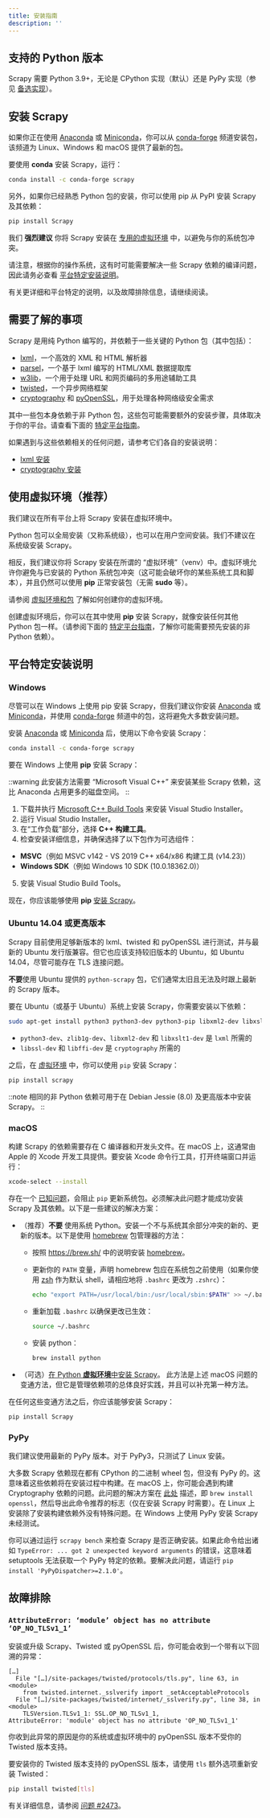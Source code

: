 ```yaml
---
title: 安装指南
description: ''
---
```


## 支持的 Python 版本

Scrapy 需要 Python 3.9+，无论是 CPython 实现（默认）还是 PyPy 实现（参见 [备选实现](https://docs.python.org/3/reference/introduction.html#implementations)）。

## 安装 Scrapy

如果你正在使用 [Anaconda](https://docs.anaconda.com/anaconda/) 或 [Miniconda](https://docs.conda.io/projects/conda/en/latest/user-guide/install/index.html)，你可以从 [conda-forge](https://conda-forge.org/) 频道安装包，该频道为 Linux、Windows 和 macOS 提供了最新的包。

要使用 **conda** 安装 Scrapy，运行：

```bash
conda install -c conda-forge scrapy
```

另外，如果你已经熟悉 Python 包的安装，你可以使用 pip 从 PyPI 安装 Scrapy 及其依赖：

```bash
pip install Scrapy
```

我们 **强烈建议** 你将 Scrapy 安装在 [专用的虚拟环境](https://docs.scrapy.org/en/latest/intro/install.html#intro-using-virtualenv) 中，以避免与你的系统包冲突。

请注意，根据你的操作系统，这有时可能需要解决一些 Scrapy 依赖的编译问题，因此请务必查看 [平台特定安装说明](https://docs.scrapy.org/en/latest/intro/install.html#intro-install-platform-notes)。

有关更详细和平台特定的说明，以及故障排除信息，请继续阅读。

## 需要了解的事项

Scrapy 是用纯 Python 编写的，并依赖于一些关键的 Python 包（其中包括）：

* [lxml](https://lxml.de/index.html)，一个高效的 XML 和 HTML 解析器
* [parsel](https://pypi.org/project/parsel/)，一个基于 lxml 编写的 HTML/XML 数据提取库
* [w3lib](https://pypi.org/project/w3lib/)，一个用于处理 URL 和网页编码的多用途辅助工具
* [twisted](https://twisted.org/)，一个异步网络框架
* [cryptography](https://cryptography.io/en/latest/) 和 [pyOpenSSL](https://pypi.org/project/pyOpenSSL/)，用于处理各种网络级安全需求

其中一些包本身依赖于非 Python 包，这些包可能需要额外的安装步骤，具体取决于你的平台。请查看下面的 [特定平台指南](https://docs.scrapy.org/en/latest/intro/install.html#intro-install-platform-notes)。

如果遇到与这些依赖相关的任何问题，请参考它们各自的安装说明：

* [lxml 安装](https://lxml.de/installation.html)
* [cryptography 安装](https://cryptography.io/en/latest/installation/)

## 使用虚拟环境（推荐）

我们建议在所有平台上将 Scrapy 安装在虚拟环境中。

Python 包可以全局安装（又称系统级），也可以在用户空间安装。我们不建议在系统级安装 Scrapy。

相反，我们建议你将 Scrapy 安装在所谓的 “虚拟环境”（venv）中。虚拟环境允许你避免与已安装的 Python 系统包冲突（这可能会破坏你的某些系统工具和脚本），并且仍然可以使用 **pip** 正常安装包（无需 **sudo** 等）。

请参阅 [虚拟环境和包](https://docs.python.org/3/tutorial/venv.html#tut-venv) 了解如何创建你的虚拟环境。

创建虚拟环境后，你可以在其中使用 **pip** 安装 Scrapy，就像安装任何其他 Python 包一样。（请参阅下面的 [特定平台指南](https://docs.scrapy.org/en/latest/intro/install.html#intro-install-platform-notes)，了解你可能需要预先安装的非 Python 依赖）。

## 平台特定安装说明

### Windows

尽管可以在 Windows 上使用 pip 安装 Scrapy，但我们建议你安装 [Anaconda](https://docs.anaconda.com/anaconda/) 或 [Miniconda](https://docs.conda.io/projects/conda/en/latest/user-guide/install/index.html)，并使用 [conda-forge](https://conda-forge.org/) 频道中的包，这将避免大多数安装问题。

安装 [Anaconda](https://docs.anaconda.com/anaconda/) 或 [Miniconda](https://docs.conda.io/projects/conda/en/latest/user-guide/install/index.html) 后，使用以下命令安装 Scrapy：

```bash
conda install -c conda-forge scrapy
```

要在 Windows 上使用 **pip** 安装 Scrapy：

::warning
此安装方法需要 “Microsoft Visual C++” 来安装某些 Scrapy 依赖，这比 Anaconda 占用更多的磁盘空间。
::

1.  下载并执行 [Microsoft C++ Build Tools](https://visualstudio.microsoft.com/visual-cpp-build-tools/) 来安装 Visual Studio Installer。
2.  运行 Visual Studio Installer。
3.  在“工作负载”部分，选择 **C++ 构建工具**。
4.  检查安装详细信息，并确保选择了以下包作为可选组件：
  * **MSVC**（例如 MSVC v142 - VS 2019 C++ x64/x86 构建工具 (v14.23)）
  * **Windows SDK**（例如 Windows 10 SDK (10.0.18362.0)）
5.  安装 Visual Studio Build Tools。

现在，你应该能够使用 **pip** [安装 Scrapy](https://docs.scrapy.org/en/latest/intro/install.html#intro-install-scrapy)。

### Ubuntu 14.04 或更高版本

Scrapy 目前使用足够新版本的 lxml、twisted 和 pyOpenSSL 进行测试，并与最新的 Ubuntu 发行版兼容。但它也应该支持较旧版本的 Ubuntu，如 Ubuntu 14.04，尽管可能存在 TLS 连接问题。

**不要**使用 Ubuntu 提供的 `python-scrapy` 包，它们通常太旧且无法及时跟上最新的 Scrapy 版本。

要在 Ubuntu（或基于 Ubuntu）系统上安装 Scrapy，你需要安装以下依赖：

```bash
sudo apt-get install python3 python3-dev python3-pip libxml2-dev libxslt1-dev zlib1g-dev libffi-dev libssl-dev
```

* `python3-dev`、`zlib1g-dev`、`libxml2-dev` 和 `libxslt1-dev` 是 `lxml` 所需的
* `libssl-dev` 和 `libffi-dev` 是 `cryptography` 所需的

之后，在 [虚拟环境](https://docs.scrapy.org/en/latest/intro/install.html#intro-using-virtualenv) 中，你可以使用 `pip` 安装 Scrapy：

```bash
pip install scrapy
```

::note
相同的非 Python 依赖可用于在 Debian Jessie (8.0) 及更高版本中安装 Scrapy。
::

### macOS

构建 Scrapy 的依赖需要存在 C 编译器和开发头文件。在 macOS 上，这通常由 Apple 的 Xcode 开发工具提供。要安装 Xcode 命令行工具，打开终端窗口并运行：

```bash
xcode-select --install
```

存在一个 [已知问题](https://github.com/pypa/pip/issues/2468)，会阻止 `pip` 更新系统包。必须解决此问题才能成功安装 Scrapy 及其依赖。以下是一些建议的解决方案：

* （推荐）**不要** 使用系统 Python。安装一个不与系统其余部分冲突的新的、更新的版本。以下是使用 [homebrew](https://brew.sh/) 包管理器的方法：

  * 按照 https://brew.sh/ 中的说明安装 [homebrew](https://brew.sh/)。
  * 更新你的 `PATH` 变量，声明 homebrew 包应在系统包之前使用（如果你使用 [zsh](https://www.zsh.org/) 作为默认 shell，请相应地将 `.bashrc` 更改为 `.zshrc`）：

    ```bash
    echo "export PATH=/usr/local/bin:/usr/local/sbin:$PATH" >> ~/.bashrc
    ```

  * 重新加载 `.bashrc` 以确保更改已生效：

    ```bash
    source ~/.bashrc
    ```

  * 安装 python：

    ```bash
    brew install python
    ```

* （可选）[在 Python **虚拟环境**中安装 Scrapy](https://docs.scrapy.org/en/latest/intro/install.html#intro-using-virtualenv)。
    此方法是上述 macOS 问题的变通方法，但它是管理依赖项的总体良好实践，并且可以补充第一种方法。

在任何这些变通方法之后，你应该能够安装 Scrapy：

```bash
pip install Scrapy
```

### PyPy

我们建议使用最新的 PyPy 版本。对于 PyPy3，只测试了 Linux 安装。

大多数 Scrapy 依赖现在都有 CPython 的二进制 wheel 包，但没有 PyPy 的。这意味着这些依赖将在安装过程中构建。在 macOS 上，你可能会遇到构建 Cryptography 依赖的问题。此问题的解决方案在 [此处](https://github.com/pyca/cryptography/issues/2692#issuecomment-272773481) 描述，即 `brew install openssl`，然后导出此命令推荐的标志（仅在安装 Scrapy 时需要）。在 Linux 上安装除了安装构建依赖外没有特殊问题。在 Windows 上使用 PyPy 安装 Scrapy 未经测试。

你可以通过运行 `scrapy bench` 来检查 Scrapy 是否正确安装。如果此命令给出诸如 `TypeError: ... got 2 unexpected keyword arguments` 的错误，这意味着 setuptools 无法获取一个 PyPy 特定的依赖。要解决此问题，请运行 `pip install 'PyPyDispatcher>=2.1.0'`。

## 故障排除

### `AttributeError: ‘module’ object has no attribute ‘OP_NO_TLSv1_1’`

安装或升级 Scrapy、Twisted 或 pyOpenSSL 后，你可能会收到一个带有以下回溯的异常：

```
[…]
  File "[…]/site-packages/twisted/protocols/tls.py", line 63, in <module>
    from twisted.internet._sslverify import _setAcceptableProtocols
  File "[…]/site-packages/twisted/internet/_sslverify.py", line 38, in <module>
    TLSVersion.TLSv1_1: SSL.OP_NO_TLSv1_1,
AttributeError: 'module' object has no attribute 'OP_NO_TLSv1_1'
```

你收到此异常的原因是你的系统或虚拟环境中的 pyOpenSSL 版本不受你的 Twisted 版本支持。

要安装你的 Twisted 版本支持的 pyOpenSSL 版本，请使用 `tls` 额外选项重新安装 Twisted：

```bash
pip install twisted[tls]
```

有关详细信息，请参阅 [问题 #2473](https://github.com/scrapy/scrapy/issues/2473)。
